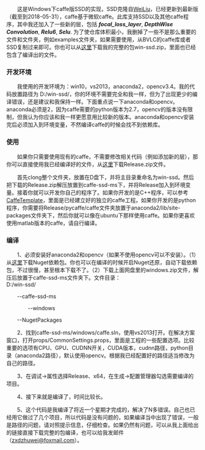 &emsp;&emsp;这是Windows下caffe版SSD的实现，SSD克隆自[WeiLiu](https://github.com/weiliu89/caffe/tree/ssd)，已经更新到最新版（截至到2018-05-31），caffe基于微软caffe。此库支持SSD以及其他caffe程序，其中我还加入了一些新的层，包括 ***focal_loss_layer***, ***DepthWise Convolution***, ***Relu6***, ***Selu***. 为了使仓库体积最小，我删掉了一些不是那么重要的文件和文件夹，例如examples文件夹，如果需要使用，从BVLC的caffe库或者SSD复制过来即可。你也可以从[这里](https://pan.baidu.com/s/12lff-Mn8Jja1d1CMUkvtXA)下载我的完整的包win-ssd.zip，里面也已经包含了编译出的文件。				

### 开发环境		
&emsp;&emsp;我使用的开发环境为：win10，vs2013，anaconda2，opencv3.4。我的代码放置路径为 D:/win-ssd/，你的环境不需要完全和我一样，但为了出现更少的编译错误，还是建议和我保持一样。下面重点说一下anaconda和opencv。anaconda必须是2，因为caffe需要的python版本为2.7，opencv的版本没有限制，但我认为你应该和我一样更愿意用比较新的版本。anaconda和opencv安装完后必须加入到环境变量，不然编译caffe的时候会找不到依赖库。			

### 使用			
&emsp;&emsp;如果你只需要使用现有的caffe，不需要修改相关代码（例如添加新的层），那你可以直接使用我已经编译好的文件，从[这里](https://pan.baidu.com/s/12lff-Mn8Jja1d1CMUkvtXA)下载Release.zip文件。			

&emsp;&emsp;首先clong整个文件夹，放置在D盘下，并将主目录重命名为win-ssd。然后把下载的Release.zip解压放置到caffe-ssd-ms下，并将Release加入到环境变量。接着你就可以开发你自己的程序了。如果你开发的是C++程序，可以参考[CaffeTemplate](http://)，里面是已经建立好的独立的caffe工程。如果你开发的是python程序，你需要将Release/pycaffe/caffe文件夹放置于anaconda2/lib/site-packages文件夹下，然后你就可以像在ubuntu下那样使用caffe。如果你更喜欢使用matlab版本的caffe，请自行编译。			

### 编译			
&emsp;&emsp;1、必须安装好anaconda2和opencv（如果不使用opencv可以不安装）。（1）从[这里](https://pan.baidu.com/s/12lff-Mn8Jja1d1CMUkvtXA)下载Nuget依赖包。你也可以在编译的时候开启Nuget还原，自动下载依赖包，不过很慢，甚至根本下载不了。（2）下载上面网盘里的windows.zip文件，解压后放置于caffe-ssd-ms文件夹下。文件目录：				
D:/win-ssd/			

&emsp;&emsp;--caffe-ssd-ms			

&emsp;&emsp;&emsp;&emsp;--windows		

&emsp;&emsp;--NugetPackages					

&emsp;&emsp;2、找到caffe-ssd-ms/windows/caffe.sln，使用vs2013打开。在解决方案窗口，打开props/CommonSettings.props，里面是工程的一些配置选项。比较重要的选项有CPU、GPU、CUDNN开关，CUDA版本，cudnn路径，python目录（anaconda2路径），默认使用opencv。根据我已经配置好的路径适当修改为自己的路径。				

&emsp;&emsp;3、在调试->属性选择Release、x64，在生成->配置管理器勾选需要编译的项目。			

&emsp;&emsp;4、接下来就是编译了，时间比较长。			

&emsp;&emsp;5、这个代码是我编译了将近一个星期才完成的，解决了N多错误。自己也已经用它做过了几个项目，所以代码是没有问题的，如果编译当中出现了错误，一般是路径的问题，请对照提示信息，仔细检查。如果仍然有问题，可以从我上面给出的链接直接下载完整的包编译，也可以给我发邮件（zxdzhuwei@foxmail.com）。